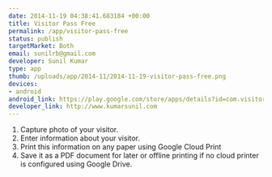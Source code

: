 ```yaml
--- 
date: 2014-11-19 04:38:41.683184 +00:00
title: Visitor Pass Free
permalink: /app/visitor-pass-free
status: publish
targetMarket: Both
email: sunilrb@gmail.com
developer: Sunil Kumar
type: app
thumb: /uploads/app/2014-11/2014-11-19-visitor-pass-free.png
devices: 
- android
android_link: https://play.google.com/store/apps/details?id=com.visitor.pass&hl=en
developer_link: http://www.kumarsunil.com
---
```


1. Capture photo of your visitor.
2. Enter information about your visitor.
3. Print this information on any paper using Google Cloud Print
4. Save it as a PDF document for later or offline printing if no cloud printer is configured using Google Drive.​
